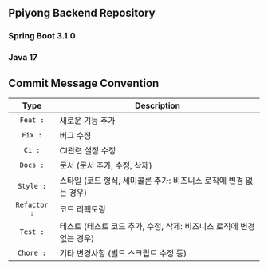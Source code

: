 ## Ppiyong Backend Repository

### Spring Boot 3.1.0
### Java 17

## Commit Message Convention

|    Type     | Description  |
|:-----------:|---|
|   `Feat :`    | 새로운 기능 추가 |
|    `Fix :`    | 버그 수정 |
|    `Ci :`     | CI관련 설정 수정 |
|   `Docs :`    | 문서 (문서 추가, 수정, 삭제) |
|   `Style :`   | 스타일 (코드 형식, 세미콜론 추가: 비즈니스 로직에 변경 없는 경우) |
| `Refactor :`  | 코드 리팩토링 |
|   `Test :`    | 테스트 (테스트 코드 추가, 수정, 삭제: 비즈니스 로직에 변경 없는 경우) |
|   `Chore :`   | 기타 변경사항 (빌드 스크립트 수정 등) |
